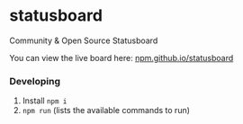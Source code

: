# statusboard
Community &amp; Open Source Statusboard

You can view the live board here: [npm.github.io/statusboard](https://npm.github.io/statusboard/)

### Developing

1. Install `npm i`
2. `npm run` (lists the available commands to run)
